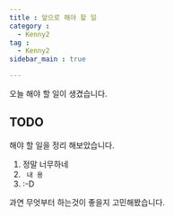 ```yaml
---
title : 앞으로 해야 할 일
category :
  - Kenny2
tag :
  - Kenny2
sidebar_main : true

---
```


오늘 해야 할 일이 생겼습니다.

## TODO
해야 할 일을 정리 해보았습니다.

1. 정말 너무하네
2. ``` 내 용```
3. :-D

과연 무엇부터 하는것이 좋을지 고민해봤습니다.


